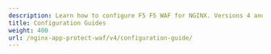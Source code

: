 ```yaml
---
description: Learn how to configure F5 F5 WAF for NGINX. Versions 4 and earlier.
title: Configuration Guides
weight: 400
url: /nginx-app-protect-waf/v4/configuration-guide/
---
```


